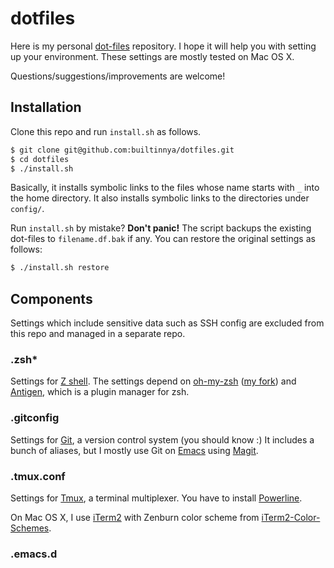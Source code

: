 # dotfiles

Here is my personal [dot-files][] repository.
I hope it will help you with setting up your environment.
These settings are mostly tested on Mac OS X.

[dot-files]: http://en.wikipedia.org/wiki/Dot-file

Questions/suggestions/improvements are welcome!

## Installation

Clone this repo and run `install.sh` as follows.

``` bash
$ git clone git@github.com:builtinnya/dotfiles.git
$ cd dotfiles
$ ./install.sh
```

Basically, it installs symbolic links to the files whose name starts with `_`
into the home directory.
It also installs symbolic links to the directories under `config/`.

Run `install.sh` by mistake? **Don't panic!**
The script backups the existing dot-files to `filename.df.bak` if any.
You can restore the original settings as follows:

``` bash
$ ./install.sh restore
```

## Components

Settings which include sensitive data such as SSH config are excluded
from this repo and managed in a separate repo.

### .zsh*
Settings for [Z shell][].
The settings depend on [oh-my-zsh][] ([my fork][]) and [Antigen][],
which is a plugin manager for zsh.

[Z shell]: http://www.zsh.org/
[oh-my-zsh]: https://github.com/robbyrussell/oh-my-zsh
[my fork]: https://github.com/builtinnya/oh-my-zsh
[Antigen]: https://github.com/zsh-users/antigen

### .gitconfig
Settings for [Git][], a version control system (you should know :)
It includes a bunch of aliases, but I mostly use Git on [Emacs][]
using [Magit][].

[Git]: http://git-scm.com/
[Emacs]: http://www.gnu.org/software/emacs/
[Magit]: https://github.com/magit/magit

### .tmux.conf
Settings for [Tmux][], a terminal multiplexer.
You have to install [Powerline][].

[Tmux]: http://tmux.sourceforge.net/
[Powerline]: https://github.com/Lokaltog/powerline

On Mac OS X, I use [iTerm2][] with Zenburn color scheme from
[iTerm2-Color-Schemes][].

[iTerm2]: http://www.iterm2.com/
[iTerm2-Color-Schemes]: https://github.com/mbadolato/iTerm2-Color-Schemes

### .emacs.d
